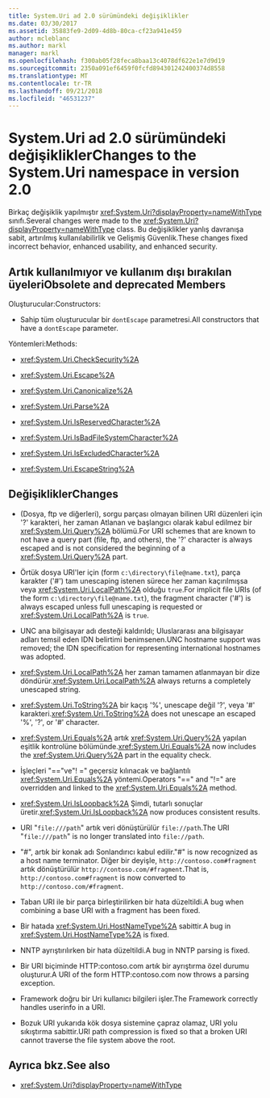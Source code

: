 ```yaml
---
title: System.Uri ad 2.0 sürümündeki değişiklikler
ms.date: 03/30/2017
ms.assetid: 35883fe9-2d09-4d8b-80ca-cf23a941e459
author: mcleblanc
ms.author: markl
manager: markl
ms.openlocfilehash: f300ab05f28feca8baa13c4078df622e1e7d9d19
ms.sourcegitcommit: 2350a091ef6459f0fcfd894301242400374d8558
ms.translationtype: MT
ms.contentlocale: tr-TR
ms.lasthandoff: 09/21/2018
ms.locfileid: "46531237"
---
```

# <a name="changes-to-the-systemuri-namespace-in-version-20"></a><span data-ttu-id="d23aa-102">System.Uri ad 2.0 sürümündeki değişiklikler</span><span class="sxs-lookup"><span data-stu-id="d23aa-102">Changes to the System.Uri namespace in version 2.0</span></span>

<span data-ttu-id="d23aa-103">Birkaç değişiklik yapılmıştır <xref:System.Uri?displayProperty=nameWithType> sınıfı.</span><span class="sxs-lookup"><span data-stu-id="d23aa-103">Several changes were made to the <xref:System.Uri?displayProperty=nameWithType> class.</span></span> <span data-ttu-id="d23aa-104">Bu değişiklikler yanlış davranışa sabit, artırılmış kullanılabilirlik ve Gelişmiş Güvenlik.</span><span class="sxs-lookup"><span data-stu-id="d23aa-104">These changes fixed incorrect behavior, enhanced usability, and enhanced security.</span></span>

## <a name="obsolete-and-deprecated-members"></a><span data-ttu-id="d23aa-105">Artık kullanılmıyor ve kullanım dışı bırakılan üyeleri</span><span class="sxs-lookup"><span data-stu-id="d23aa-105">Obsolete and deprecated Members</span></span>

 <span data-ttu-id="d23aa-106">Oluşturucular:</span><span class="sxs-lookup"><span data-stu-id="d23aa-106">Constructors:</span></span>

- <span data-ttu-id="d23aa-107">Sahip tüm oluşturucular bir `dontEscape` parametresi.</span><span class="sxs-lookup"><span data-stu-id="d23aa-107">All constructors that have a `dontEscape` parameter.</span></span>

 <span data-ttu-id="d23aa-108">Yöntemleri:</span><span class="sxs-lookup"><span data-stu-id="d23aa-108">Methods:</span></span>

- <xref:System.Uri.CheckSecurity%2A>

- <xref:System.Uri.Escape%2A>

- <xref:System.Uri.Canonicalize%2A>

- <xref:System.Uri.Parse%2A>

- <xref:System.Uri.IsReservedCharacter%2A>

- <xref:System.Uri.IsBadFileSystemCharacter%2A>

- <xref:System.Uri.IsExcludedCharacter%2A>

- <xref:System.Uri.EscapeString%2A>

## <a name="changes"></a><span data-ttu-id="d23aa-109">Değişiklikler</span><span class="sxs-lookup"><span data-stu-id="d23aa-109">Changes</span></span>

- <span data-ttu-id="d23aa-110">(Dosya, ftp ve diğerleri), sorgu parçası olmayan bilinen URI düzenleri için '?' karakteri, her zaman Atlanan ve başlangıcı olarak kabul edilmez bir <xref:System.Uri.Query%2A> bölümü.</span><span class="sxs-lookup"><span data-stu-id="d23aa-110">For URI schemes that are known to not have a query part (file, ftp, and others), the '?' character is always escaped and is not considered the beginning of a <xref:System.Uri.Query%2A> part.</span></span>

- <span data-ttu-id="d23aa-111">Örtük dosya URI'ler için (form `c:\directory\file@name.txt`), parça karakter ('#') tam unescaping istenen sürece her zaman kaçırılmışsa veya <xref:System.Uri.LocalPath%2A> olduğu `true`.</span><span class="sxs-lookup"><span data-stu-id="d23aa-111">For implicit file URIs (of the form `c:\directory\file@name.txt`), the fragment character ('#') is always escaped unless full unescaping is requested or <xref:System.Uri.LocalPath%2A> is `true`.</span></span>

- <span data-ttu-id="d23aa-112">UNC ana bilgisayar adı desteği kaldırıldı; Uluslararası ana bilgisayar adları temsil eden IDN belirtimi benimsenen.</span><span class="sxs-lookup"><span data-stu-id="d23aa-112">UNC hostname support was removed; the IDN specification for representing international hostnames was adopted.</span></span>

- <span data-ttu-id="d23aa-113"><xref:System.Uri.LocalPath%2A> her zaman tamamen atlanmayan bir dize döndürür.</span><span class="sxs-lookup"><span data-stu-id="d23aa-113"><xref:System.Uri.LocalPath%2A> always returns a completely unescaped string.</span></span>

- <span data-ttu-id="d23aa-114"><xref:System.Uri.ToString%2A> bir kaçış '%', unescape değil '?', veya '#' karakteri.</span><span class="sxs-lookup"><span data-stu-id="d23aa-114"><xref:System.Uri.ToString%2A> does not unescape an escaped '%', '?', or '#' character.</span></span>

- <span data-ttu-id="d23aa-115"><xref:System.Uri.Equals%2A> artık <xref:System.Uri.Query%2A> yapılan eşitlik kontrolüne bölümünde.</span><span class="sxs-lookup"><span data-stu-id="d23aa-115"><xref:System.Uri.Equals%2A> now includes the <xref:System.Uri.Query%2A> part in the equality check.</span></span>

- <span data-ttu-id="d23aa-116">İşleçleri "=="ve"! =" geçersiz kılınacak ve bağlantılı <xref:System.Uri.Equals%2A> yöntemi.</span><span class="sxs-lookup"><span data-stu-id="d23aa-116">Operators "==" and "!=" are overridden and linked to the <xref:System.Uri.Equals%2A> method.</span></span>

- <span data-ttu-id="d23aa-117"><xref:System.Uri.IsLoopback%2A> Şimdi, tutarlı sonuçlar üretir.</span><span class="sxs-lookup"><span data-stu-id="d23aa-117"><xref:System.Uri.IsLoopback%2A> now produces consistent results.</span></span>

- <span data-ttu-id="d23aa-118">URI "`file:///path`" artık veri dönüştürülür `file://path`.</span><span class="sxs-lookup"><span data-stu-id="d23aa-118">The URI "`file:///path`" is no longer translated into `file://path`.</span></span>

- <span data-ttu-id="d23aa-119">"#", artık bir konak adı Sonlandırıcı kabul edilir.</span><span class="sxs-lookup"><span data-stu-id="d23aa-119">"#" is now recognized as a host name terminator.</span></span> <span data-ttu-id="d23aa-120">Diğer bir deyişle, `http://contoso.com#fragment` artık dönüştürülür `http://contoso.com/#fragment`.</span><span class="sxs-lookup"><span data-stu-id="d23aa-120">That is, `http://contoso.com#fragment` is now converted to `http://contoso.com/#fragment`.</span></span>

- <span data-ttu-id="d23aa-121">Taban URI ile bir parça birleştirilirken bir hata düzeltildi.</span><span class="sxs-lookup"><span data-stu-id="d23aa-121">A bug when combining a base URI with a fragment has been fixed.</span></span>

- <span data-ttu-id="d23aa-122">Bir hatada <xref:System.Uri.HostNameType%2A> sabittir.</span><span class="sxs-lookup"><span data-stu-id="d23aa-122">A bug in <xref:System.Uri.HostNameType%2A> is fixed.</span></span>

- <span data-ttu-id="d23aa-123">NNTP ayrıştırılırken bir hata düzeltildi.</span><span class="sxs-lookup"><span data-stu-id="d23aa-123">A bug in NNTP parsing is fixed.</span></span>

- <span data-ttu-id="d23aa-124">Bir URI biçiminde HTTP:contoso.com artık bir ayrıştırma özel durumu oluşturur.</span><span class="sxs-lookup"><span data-stu-id="d23aa-124">A URI of the form HTTP:contoso.com now throws a parsing exception.</span></span>

- <span data-ttu-id="d23aa-125">Framework doğru bir Uri kullanıcı bilgileri işler.</span><span class="sxs-lookup"><span data-stu-id="d23aa-125">The Framework correctly handles userinfo in a URI.</span></span>

- <span data-ttu-id="d23aa-126">Bozuk URI yukarıda kök dosya sistemine çapraz olamaz, URI yolu sıkıştırma sabittir.</span><span class="sxs-lookup"><span data-stu-id="d23aa-126">URI path compression is fixed so that a broken URI cannot traverse the file system above the root.</span></span>

## <a name="see-also"></a><span data-ttu-id="d23aa-127">Ayrıca bkz.</span><span class="sxs-lookup"><span data-stu-id="d23aa-127">See also</span></span>

- <xref:System.Uri?displayProperty=nameWithType>
